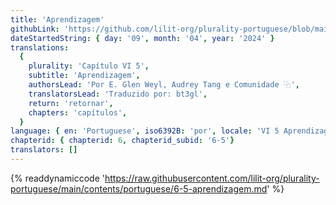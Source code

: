 ```yaml
---
title: 'Aprendizagem'
githubLink: 'https://github.com/lilit-org/plurality-portuguese/blob/main/contents/portuguese/6-5-aprendizagem.md'
dateStartedString: { day: '09', month: '04', year: '2024' }
translations:
  {
    plurality: 'Capítulo VI 5',
    subtitle: 'Aprendizagem',
    authorsLead: 'Por E. Glen Weyl, Audrey Tang e Comunidade ⿻',
    translatorsLead: 'Traduzido por: bt3gl',
    return: 'retornar',
    chapters: 'capítulos',
  }
language: { en: 'Portuguese', iso6392B: 'por', locale: 'VI 5 Aprendizagem' }
chapterid: { chapterid: 6, chapterid_subid: '6-5'}
translators: []
---
```

{% readdynamiccode 'https://raw.githubusercontent.com/lilit-org/plurality-portuguese/main/contents/portuguese/6-5-aprendizagem.md' %}